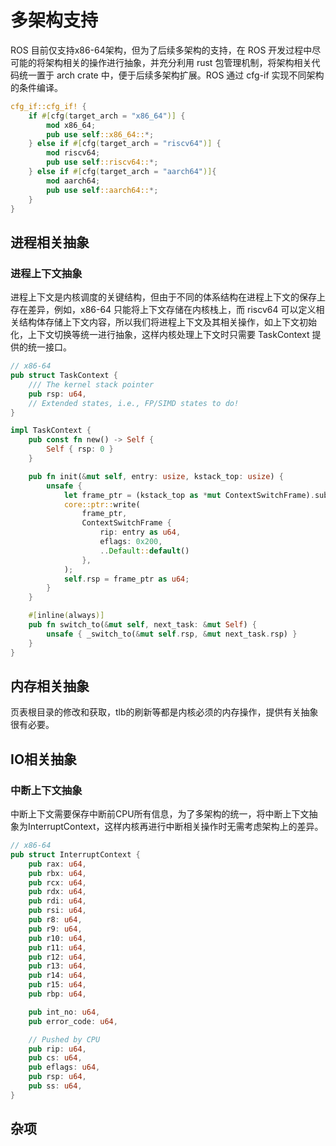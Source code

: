 # 多架构支持
ROS 目前仅支持x86-64架构，但为了后续多架构的支持，在 ROS 开发过程中尽可能的将架构相关的操作进行抽象，并充分利用 rust 包管理机制，将架构相关代码统一置于 arch crate 中，便于后续多架构扩展。ROS 通过 cfg-if 实现不同架构的条件编译。
``` rust
cfg_if::cfg_if! {
    if #[cfg(target_arch = "x86_64")] {
        mod x86_64;
        pub use self::x86_64::*;
    } else if #[cfg(target_arch = "riscv64")] {
        mod riscv64;
        pub use self::riscv64::*;
    } else if #[cfg(target_arch = "aarch64")]{
        mod aarch64;
        pub use self::aarch64::*;
    }
}
```
## 进程相关抽象
### 进程上下文抽象
进程上下文是内核调度的关键结构，但由于不同的体系结构在进程上下文的保存上存在差异，例如，x86-64 只能将上下文存储在内核栈上，而 riscv64 可以定义相关结构体存储上下文内容，所以我们将进程上下文及其相关操作，如上下文初始化，上下文切换等统一进行抽象，这样内核处理上下文时只需要 TaskContext 提供的统一接口。
``` rust
// x86-64
pub struct TaskContext {
    /// The kernel stack pointer
    pub rsp: u64,
    // Extended states, i.e., FP/SIMD states to do!
}

impl TaskContext {
    pub const fn new() -> Self {
        Self { rsp: 0 }
    }

    pub fn init(&mut self, entry: usize, kstack_top: usize) {
        unsafe {
            let frame_ptr = (kstack_top as *mut ContextSwitchFrame).sub(1);
            core::ptr::write(
                frame_ptr,
                ContextSwitchFrame {
                    rip: entry as u64,
                    eflags: 0x200,
                    ..Default::default()
                },
            );
            self.rsp = frame_ptr as u64;
        }
    }

    #[inline(always)]
    pub fn switch_to(&mut self, next_task: &mut Self) {
        unsafe { _switch_to(&mut self.rsp, &mut next_task.rsp) }
    }
}
```
## 内存相关抽象
页表根目录的修改和获取，tlb的刷新等都是内核必须的内存操作，提供有关抽象很有必要。

## IO相关抽象
### 中断上下文抽象
中断上下文需要保存中断前CPU所有信息，为了多架构的统一，将中断上下文抽象为InterruptContext，这样内核再进行中断相关操作时无需考虑架构上的差异。
``` rust
// x86-64
pub struct InterruptContext {
    pub rax: u64,
    pub rbx: u64,
    pub rcx: u64,
    pub rdx: u64,
    pub rdi: u64,
    pub rsi: u64,
    pub r8: u64,
    pub r9: u64,
    pub r10: u64,
    pub r11: u64,
    pub r12: u64,
    pub r13: u64,
    pub r14: u64,
    pub r15: u64,
    pub rbp: u64,

    pub int_no: u64,
    pub error_code: u64,

    // Pushed by CPU
    pub rip: u64,
    pub cs: u64,
    pub eflags: u64,
    pub rsp: u64,
    pub ss: u64,
}
```
## 杂项
